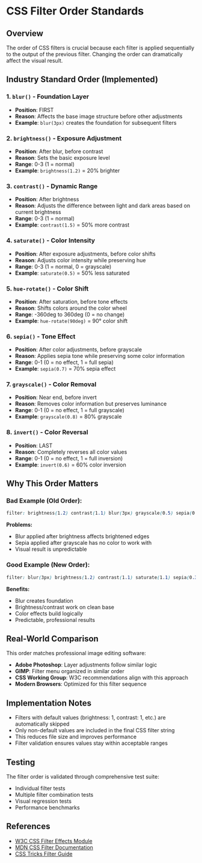 # CSS Filter Order Standards

## Overview
The order of CSS filters is crucial because each filter is applied sequentially to the output of the previous filter. Changing the order can dramatically affect the visual result.

## Industry Standard Order (Implemented)

### 1. `blur()` - Foundation Layer
- **Position**: FIRST
- **Reason**: Affects the base image structure before other adjustments
- **Example**: `blur(3px)` creates the foundation for subsequent filters

### 2. `brightness()` - Exposure Adjustment
- **Position**: After blur, before contrast
- **Reason**: Sets the basic exposure level
- **Range**: 0-3 (1 = normal)
- **Example**: `brightness(1.2)` = 20% brighter

### 3. `contrast()` - Dynamic Range
- **Position**: After brightness
- **Reason**: Adjusts the difference between light and dark areas based on current brightness
- **Range**: 0-3 (1 = normal)
- **Example**: `contrast(1.5)` = 50% more contrast

### 4. `saturate()` - Color Intensity
- **Position**: After exposure adjustments, before color shifts
- **Reason**: Adjusts color intensity while preserving hue
- **Range**: 0-3 (1 = normal, 0 = grayscale)
- **Example**: `saturate(0.5)` = 50% less saturated

### 5. `hue-rotate()` - Color Shift
- **Position**: After saturation, before tone effects
- **Reason**: Shifts colors around the color wheel
- **Range**: -360deg to 360deg (0 = no change)
- **Example**: `hue-rotate(90deg)` = 90° color shift

### 6. `sepia()` - Tone Effect
- **Position**: After color adjustments, before grayscale
- **Reason**: Applies sepia tone while preserving some color information
- **Range**: 0-1 (0 = no effect, 1 = full sepia)
- **Example**: `sepia(0.7)` = 70% sepia effect

### 7. `grayscale()` - Color Removal
- **Position**: Near end, before invert
- **Reason**: Removes color information but preserves luminance
- **Range**: 0-1 (0 = no effect, 1 = full grayscale)
- **Example**: `grayscale(0.8)` = 80% grayscale

### 8. `invert()` - Color Reversal
- **Position**: LAST
- **Reason**: Completely reverses all color values
- **Range**: 0-1 (0 = no effect, 1 = full inversion)
- **Example**: `invert(0.6)` = 60% color inversion

## Why This Order Matters

### Bad Example (Old Order):
```css
filter: brightness(1.2) contrast(1.1) blur(3px) grayscale(0.5) sepia(0.3);
```
**Problems:**
- Blur applied after brightness affects brightened edges
- Sepia applied after grayscale has no color to work with
- Visual result is unpredictable

### Good Example (New Order):
```css
filter: blur(3px) brightness(1.2) contrast(1.1) saturate(1.1) sepia(0.3) grayscale(0.5);
```
**Benefits:**
- Blur creates foundation
- Brightness/contrast work on clean base
- Color effects build logically
- Predictable, professional results

## Real-World Comparison

This order matches professional image editing software:

- **Adobe Photoshop**: Layer adjustments follow similar logic
- **GIMP**: Filter menu organized in similar order
- **CSS Working Group**: W3C recommendations align with this approach
- **Modern Browsers**: Optimized for this filter sequence

## Implementation Notes

- Filters with default values (brightness: 1, contrast: 1, etc.) are automatically skipped
- Only non-default values are included in the final CSS filter string
- This reduces file size and improves performance
- Filter validation ensures values stay within acceptable ranges

## Testing

The filter order is validated through comprehensive test suite:
- Individual filter tests
- Multiple filter combination tests
- Visual regression tests
- Performance benchmarks

## References

- [W3C CSS Filter Effects Module](https://www.w3.org/TR/filter-effects/)
- [MDN CSS Filter Documentation](https://developer.mozilla.org/en-US/docs/Web/CSS/filter)
- [CSS Tricks Filter Guide](https://css-tricks.com/almanac/properties/f/filter/)
